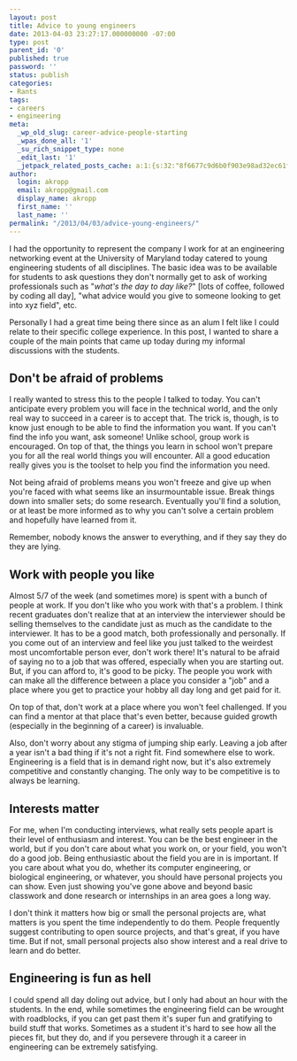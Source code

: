 ```yaml
---
layout: post
title: Advice to young engineers
date: 2013-04-03 23:27:17.000000000 -07:00
type: post
parent_id: '0'
published: true
password: ''
status: publish
categories:
- Rants
tags:
- careers
- engineering
meta:
  _wp_old_slug: career-advice-people-starting
  _wpas_done_all: '1'
  _su_rich_snippet_type: none
  _edit_last: '1'
  _jetpack_related_posts_cache: a:1:{s:32:"8f6677c9d6b0f903e98ad32ec61f8deb";a:2:{s:7:"expires";i:1558607516;s:7:"payload";a:3:{i:0;a:1:{s:2:"id";i:4244;}i:1;a:1:{s:2:"id";i:3295;}i:2;a:1:{s:2:"id";i:3524;}}}}
author:
  login: akropp
  email: akropp@gmail.com
  display_name: akropp
  first_name: ''
  last_name: ''
permalink: "/2013/04/03/advice-young-engineers/"
---
```

I had the opportunity to represent the company I work for at an engineering networking event at the University of Maryland today catered to young engineering students of all disciplines. The basic idea was to be available for students to ask questions they don't normally get to ask of working professionals such as "_what's the day to day like?_" [lots of coffee, followed by coding all day], "what advice would you give to someone looking to get into xyz field", etc.

Personally I had a great time being there since as an alum I felt like I could relate to their specific college experience. In this post, I wanted to share a couple of the main points that came up today during my informal discussions with the students.

## Don't be afraid of problems

I really wanted to stress this to the people I talked to today. You can't anticipate every problem you will face in the technical world, and the only real way to succeed in a career is to accept that. The trick is, though, is to know just enough to be able to find the information you want. If you can't find the info you want, ask someone! Unlike school, group work is encouraged. On top of that, the things you learn in school won't prepare you for all the real world things you will encounter. All a good education really gives you is the toolset to help you find the information you need.

Not being afraid of problems means you won't freeze and give up when you're faced with what seems like an insurmountable issue. Break things down into smaller sets; do some research. Eventually you'll find a solution, or at least be more informed as to why you can't solve a certain problem and hopefully have learned from it.

Remember, nobody knows the answer to everything, and if they say they do they are lying.

## Work with people you like

Almost 5/7 of the week (and sometimes more) is spent with a bunch of people at work. If you don't like who you work with that's a problem. I think recent graduates don't realize that at an interview the interviewer should be selling themselves to the candidate just as much as the candidate to the interviewer. It has to be a good match, both professionally and personally. If you come out of an interview and feel like you just talked to the weirdest most uncomfortable person ever, don't work there! It's natural to be afraid of saying no to a job that was offered, especially when you are starting out. But, if you can afford to, it's good to be picky. The people you work with can make all the difference between a place you consider a "job" and a place where you get to practice your hobby all day long and get paid for it.

On top of that, don't work at a place where you won't feel challenged. If you can find a mentor at that place that's even better, because guided growth (especially in the beginning of a career) is invaluable.

Also, don't worry about any stigma of jumping ship early. Leaving a job after a year isn't a bad thing if it's not a right fit. Find somewhere else to work. Engineering is a field that is in demand right now, but it's also extremely competitive and constantly changing. The only way to be competitive is to always be learning.

## Interests matter

For me, when I'm conducting interviews, what really sets people apart is their level of enthusiasm and interest. You can be the best engineer in the world, but if you don't care about what you work on, or your field, you won't do a good job. Being enthusiastic about the field you are in is important. If you care about what you do, whether its computer engineering, or biological engineering, or whatever, you should have personal projects you can show. Even just showing you've gone above and beyond basic classwork and done research or internships in an area goes a long way.

I don't think it matters how big or small the personal projects are, what matters is you spent the time independently to do them. People frequently suggest contributing to open source projects, and that's great, if you have time. But if not, small personal projects also show interest and a real drive to learn and do better.

## Engineering is fun as hell

I could spend all day doling out advice, but I only had about an hour with the students. In the end, while sometimes the engineering field can be wrought with roadblocks, if you can get past them it's super fun and gratifying to build stuff that works. Sometimes as a student it's hard to see how all the pieces fit, but they do, and if you persevere through it a career in engineering can be extremely satisfying.

